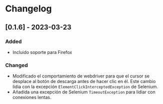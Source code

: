 # Changelog

## [0.1.6] - 2023-03-23

### Added

- Incluido soporte para Firefox

### Changed

- Modificado el comportamiento de webdriver para que el cursor se desplace al botón de descarga antes de hacer clic en él. Este cambio lidia con la excepción `ElementClickInterceptedException` de Selenium.
- Añadida una excepción de Selenium `TimeoutException` para lidiar con conexiones lentas.
